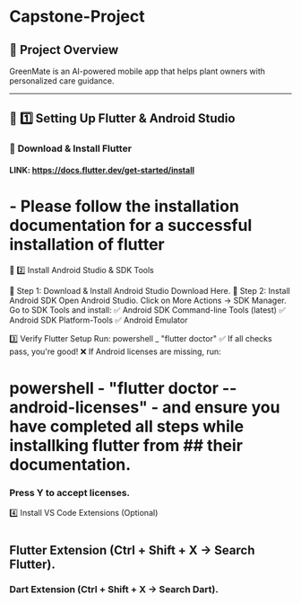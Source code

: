 # Capstone-Project
 
## 📌 Project Overview
GreenMate is an AI-powered mobile app that helps plant owners with personalized care guidance.

---

## **🚀 1️⃣ Setting Up Flutter & Android Studio**
### 🔹 **Download & Install Flutter**
#### LINK: https://docs.flutter.dev/get-started/install
# - Please follow the installation documentation for a successful installation of flutter


🚀 2️⃣ Install Android Studio & SDK Tools

🔹 Step 1: Download & Install Android Studio
Download Here.
🔹 Step 2: Install Android SDK
Open Android Studio.
Click on More Actions → SDK Manager.
Go to SDK Tools and install:
✅ Android SDK Command-line Tools (latest)
✅ Android SDK Platform-Tools
✅ Android Emulator

 3️⃣ Verify Flutter Setup
Run:
    powershell _ "flutter doctor"
✅ If all checks pass, you're good!
❌ If Android licenses are missing, run:
# powershell  - "flutter doctor --android-licenses" - and  ensure you have completed all steps while installking flutter from ## their documentation.
### Press Y to accept licenses.

4️⃣ Install VS Code Extensions (Optional)
#
## Flutter Extension (Ctrl + Shift + X → Search Flutter).
### Dart Extension (Ctrl + Shift + X → Search Dart).